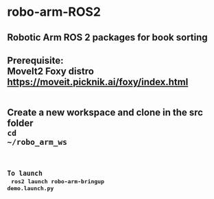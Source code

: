 # robo-arm-ROS2
<h2>Robotic Arm ROS 2 packages for book sorting<h2>

Prerequisite:<br>
MoveIt2 Foxy distro<br>
https://moveit.picknik.ai/foxy/index.html<br><br>

Create a new workspace and clone in the src folder<br>
<code>cd ~/robo_arm_ws<code><br>

To launch<br>
<code>ros2 launch robo-arm-bringup demo.launch.py<code><br>
